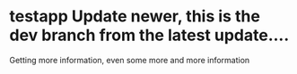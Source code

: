 # testapp Update newer, this is the dev branch from the latest update....
Getting more information, even some more
and more information
